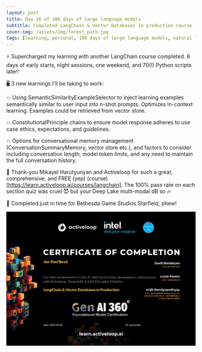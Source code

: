 ```yaml
---
layout: post
title: Day 16 of 100 days of large language models
subtitle: Completed LangChain & Vector Databases in production course 
cover-img: /assets/img/forest_path.jpg
tags: [learning, personal, 100 days of large language models, natural language processing, machine learning, artificial intelligence]
---
```

⚡️ Supercharged my learning with another LangChain course completed. 8 days of early starts, night sessions, one weekend, and 70(!) Python scripts later!

🖥 3 new learnings I'll be taking to work:

💥 Using SemanticSimilarityExampleSelector to inject learning examples semantically similar to user input into n-shot prompts. Optimizes in-context learning. Examples could be retrieved from vector store.

💥 ConstitutionalPrinciple chains to ensure model response adheres to use case ethics, expectations, and guidelines.

💥 Options for conversational memory management (ConversationSummaryMemory, vector store etc.), and factors to consider including conversation length, model token limits, and any need to maintain the full conversation history.

🙏 Thank-you Mikayel Harutyunyan and Activeloop for such a great, comprehensive, and FREE (yep) (course)[https://learn.activeloop.ai/courses/langchain]. The 100% pass rate on each section quiz was cruel 😈 but your Deep Lake multi-modal dB so 🔥

🚀 Completed just in time for Bethesda Game Studios Starfield, phew!

![](../assets/img/activeloop-certificate-langchain-vectordb-prod.jpg)
